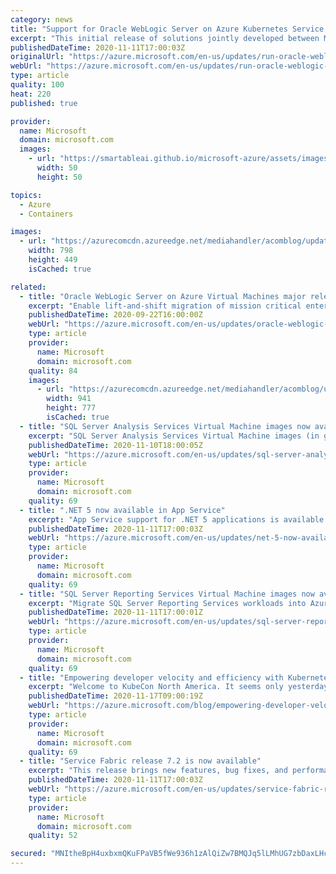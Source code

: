```yaml
---
category: news
title: "Support for Oracle WebLogic Server on Azure Kubernetes Service is now available"
excerpt: "This initial release of solutions jointly developed between Microsoft and Oracle enables you to bring your WebLogic workloads to a managed Kubernetes service on Azure."
publishedDateTime: 2020-11-11T17:00:03Z
originalUrl: "https://azure.microsoft.com/en-us/updates/run-oracle-weblogic-server-on-azure-kubernetes-service/"
webUrl: "https://azure.microsoft.com/en-us/updates/run-oracle-weblogic-server-on-azure-kubernetes-service/"
type: article
quality: 100
heat: 220
published: true

provider:
  name: Microsoft
  domain: microsoft.com
  images:
    - url: "https://smartableai.github.io/microsoft-azure/assets/images/organizations/microsoft.com-50x50.jpg"
      width: 50
      height: 50

topics:
  - Azure
  - Containers

images:
  - url: "https://azurecomcdn.azureedge.net/mediahandler/acomblog/updates/UpdatesV2/blog/c222c232-b3ab-44c0-b5be-0d9bc5d38917.png"
    width: 798
    height: 449
    isCached: true

related:
  - title: "Oracle WebLogic Server on Azure Virtual Machines major release now available"
    excerpt: "Enable lift-and-shift migration of mission critical enterprise Java workloads with a major release for solutions to run Oracle WebLogic Server (WLS) on Azure Linux virtual machines."
    publishedDateTime: 2020-09-22T16:00:00Z
    webUrl: "https://azure.microsoft.com/en-us/updates/oracle-weblogic-server-on-azure-virtual-machines-major-release-now-available/"
    type: article
    provider:
      name: Microsoft
      domain: microsoft.com
    quality: 84
    images:
      - url: "https://azurecomcdn.azureedge.net/mediahandler/acomblog/updates/UpdatesV2/blog/c4750600-1743-43b4-8659-86b6d1be799f.png"
        width: 941
        height: 777
        isCached: true
  - title: "SQL Server Analysis Services Virtual Machine images now available"
    excerpt: "SQL Server Analysis Services Virtual Machine images (in general availability) can help make your workloads more efficient, enable an easier onboarding experience, and helps viewing your different virtual machine workloads and managing them."
    publishedDateTime: 2020-11-10T18:00:05Z
    webUrl: "https://azure.microsoft.com/en-us/updates/sql-server-analysis-services-virtual-machine-images-now-available/"
    type: article
    provider:
      name: Microsoft
      domain: microsoft.com
    quality: 69
  - title: ".NET 5 now available in App Service"
    excerpt: "App Service support for .NET 5 applications is available across all public regions and scenarios on both Windows and Linux App Service plans. "
    publishedDateTime: 2020-11-11T17:00:03Z
    webUrl: "https://azure.microsoft.com/en-us/updates/net-5-now-available-in-app-service/"
    type: article
    provider:
      name: Microsoft
      domain: microsoft.com
    quality: 69
  - title: "SQL Server Reporting Services Virtual Machine images now available"
    excerpt: "Migrate SQL Server Reporting Services workloads into Azure using pre-configured VM images to enable easier workload management, more efficient onboarding to the cloud, and leverage benefits by selecting preconfigured images."
    publishedDateTime: 2020-11-11T17:00:01Z
    webUrl: "https://azure.microsoft.com/en-us/updates/sql-server-reporting-services-virtual-machine-images-now-available/"
    type: article
    provider:
      name: Microsoft
      domain: microsoft.com
    quality: 69
  - title: "Empowering developer velocity and efficiency with Kubernetes"
    excerpt: "Welcome to KubeCon North America. It seems only yesterday that we were together in San Diego. Though we’re farther apart physically this year, the Kubernetes community continues to go strong."
    publishedDateTime: 2020-11-17T09:00:19Z
    webUrl: "https://azure.microsoft.com/blog/empowering-developer-velocity-and-efficiency-with-kubernetes/"
    type: article
    provider:
      name: Microsoft
      domain: microsoft.com
    quality: 69
  - title: "Service Fabric release 7.2 is now available"
    excerpt: "This release brings new features, bug fixes, and performance enhancements."
    publishedDateTime: 2020-11-11T17:00:03Z
    webUrl: "https://azure.microsoft.com/en-us/updates/service-fabric-release-72-is-now-available/"
    type: article
    provider:
      name: Microsoft
      domain: microsoft.com
    quality: 52

secured: "MNItheBpH4uxbxmQKuFPaVB5fWe936h1zAlQiZw7BMQJq5lLMhUG7zbDaxLHcf3n0FzuR1u3uLqYGKQ5coFhdd2sb75Ws3D9wveN7oTdYqmy/umFz0kOBly0DdtPBlrGQ6oEUQxydFIffkRLvNTMFeCfg+cDDshHs79QjOIO1KFUKIz+ycgJwI7hMAOmUSNR0ynnaKscl6Fq+DXMUZjpWoEbXYhIf29lyRh4/0ekqmDqmCCwtYSKckiTSqXNH6ceDmouEcAADFYgmmxH0lHP/wHL4zsVj1378ZhGyzmmtMQ2Czklkeq3QSiJIzOUz8ciFRMZnp/ro5fHT3ku5mmzwuxWhmmqfWEhpQnw5aef+RE=;fofIyWpbf5ACZadw2ng7jQ=="
---
```


